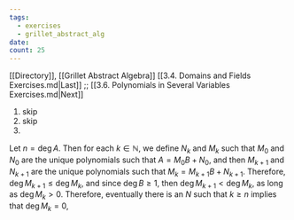 ```yaml
---
tags:
  - exercises
  - grillet_abstract_alg
date:
count: 25
---
```

[[Directory]], [[Grillet Abstract Algebra]]
[[3.4. Domains and Fields Exercises.md|Last]] ;; [[3.6. Polynomials in Several Variables Exercises.md|Next]]
1. skip
2. skip
3. 
Let ${} n=\deg A {}$. Then for each ${} k \in \mathbb{N} {}$, we define ${} N_{k} {}$ and ${} M_{k}$ such that ${} M_{0}$  and ${} N_{0} {}$ are the unique polynomials such that ${} A=M_{0}B+N_{0}$, and then ${} M_{k+1} {}$ and ${} N_{k+1} {}$ are the unique polynomials such that ${} M_{k}=M_{k+1}B+N_{k+1} {}$. Therefore, ${} \deg M_{k+1} \leq \deg  M_{k} {}$, and since $\deg B\geq 1 {}$, then ${} \deg M_{k+1} < \deg  M_{k} {}$, as long as ${} \deg M_{k}>0 {}$. Therefore, eventually there is an $N {}$ such that ${} k\geq n {}$ implies that ${} \deg M_{k}=0 {}$, 